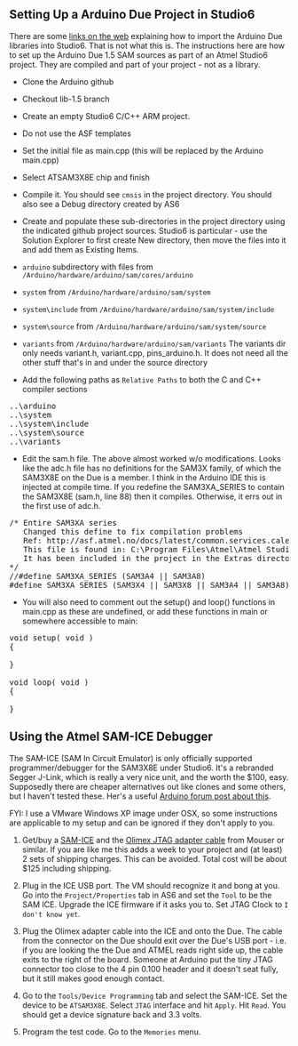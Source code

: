 ## Setting Up a Arduino Due Project in Studio6
There are some [links on the web](http://omarfrancisco.com/arduino-programing-using-atmel-studio-6-0/) explaining how to import the Arduino Due libraries into Studio6. That is not what this is. The instructions here are how to set up the Arduino Due 1.5 SAM sources as part of an Atmel Studio6 project. They are compiled and part of your project - not as a library.

* Clone the Arduino github

* Checkout lib-1.5 branch

* Create an empty Studio6 C/C++ ARM project.
 * Do not use the ASF templates
 * Set the initial file as main.cpp (this will be replaced by the Arduino main.cpp)
 * Select ATSAM3X8E chip and finish
 * Compile it. You should see `cmsis` in the project directory. You should also see a Debug directory created by AS6

* Create and populate these sub-directories in the project directory using the indicated github project sources. Studio6 is particular - use the Solution Explorer to first create New directory, then move the files into it and add them as Existing Items.  
 * `arduino` subdirectory with files from `/Arduino/hardware/arduino/sam/cores/arduino`
 * `system` from `/Arduino/hardware/arduino/sam/system`
 * `system\include` from `/Arduino/hardware/arduino/sam/system/include` 
 * `system\source` from `/Arduino/hardware/arduino/sam/system/source`
 * `variants` from `/Arduino/hardware/arduino/sam/variants` The variants dir only needs variant.h, variant.cpp, pins_arduino.h.  It does not need all the other stuff that's in and under the source directory

* Add the following paths as `Relative Paths` to both the C and C++ compiler sections
<pre>
..\arduino
..\system
..\system\include
..\system\source
..\variants
</pre>

* Edit the sam.h file. The above almost worked w/o modifications. Looks like the adc.h file has no definitions for the SAM3X family, of which the SAM3X8E on the Due is a member. I think in the Arduino IDE this is injected at compile time. If you redefine the SAM3XA_SERIES to contain the SAM3X8E (sam.h, line 88) then it compiles. Otherwise, it errs out in the first use of adc.h.
<pre>
/* Entire SAM3XA series 
   Changed this define to fix compilation problems
   Ref: http://asf.atmel.no/docs/latest/common.services.calendar.example2.stk600-rcuc3d/html/group__sam__part__macros__group.html
   This file is found in: C:\Program Files\Atmel\Atmel Studio 6.0\extensions\Atmel\ARMGCC\3.3.1.128\ARMSupportFiles\Device\ATMEL\sam.h
   It has been included in the project in the Extras directory
*/
//#define SAM3XA_SERIES (SAM3A4 || SAM3A8)
#define SAM3XA_SERIES (SAM3X4 || SAM3X8 || SAM3A4 || SAM3A8)
</pre>

* You will also need to comment out the setup() and loop() functions in main.cpp as these are undefined, or add these functions in main or somewhere accessible to main:

<pre>
void setup( void )
{
	
}

void loop( void )
{
	
}
</pre>

## Using the Atmel SAM-ICE Debugger
The SAM-ICE (SAM In Circuit Emulator) is only officially supported programmer/debugger for the SAM3X8E under Studio6. It's a rebranded Segger J-Link, which is really a very nice unit, and the worth the $100, easy. Supposedly there are cheaper alternatives out like clones and some others, but I haven't tested these. Her's a useful [Arduino forum post about this](http://arduino.cc/forum/index.php?topic=134907).

FYI: I use a VMware Windows XP image under OSX, so some instructions are applicable to my setup and can be ignored if they don't apply to you.

1. Get/buy a [SAM-ICE](http://www.mouser.com/ProductDetail/Atmel/AT91SAM-ICE/?qs=%2fha2pyFaduiSLswSzKKMtBJl3sH6Dl%252bGzJZewU2eQFM%3d) and the [Olimex JTAG adapter cable](http://www.mouser.com/Search/ProductDetail.aspx?R=ARM-JTAG-20-10virtualkey63420000virtualkey909-ARM-JTAG-20-10) from Mouser or similar. If you are like me this adds a week to your project and (at least) 2 sets of shipping charges. This can be avoided. Total cost will be about $125 including shipping. 

2. Plug in the ICE USB port. The VM should recognize it and bong at you. Go into the `Project/Properties` tab in AS6 and set the `Tool` to be the SAM ICE. Upgrade the ICE firmware if it asks you to. Set JTAG Clock to `I don't know yet`.

3. Plug the Olimex adapter cable into the ICE and onto the Due. The cable from the connector on the Due should exit over the Due's USB port - i.e. if you are looking the the Due and ATMEL reads right side up, the cable exits to the right of the board. Someone at Arduino put the tiny JTAG connector too close to the 4 pin 0.100 header and it doesn't seat fully, but it still makes good enough contact.

4. Go to the `Tools/Device Programming` tab and select the SAM-ICE. Set the device to be `ATSAM3X8E`. Select `JTAG` interface and hit `Apply`. Hit `Read`. You should get a device signature back and 3.3 volts.

5. Program the test code. Go to the `Memories` menu.